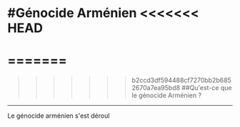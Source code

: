 #Génocide Arménien
<<<<<<< HEAD
======

=======
===
>>>>>>> b2ccd3df594488cf7270bb2b6852670a7ea95bd8
##Qu'est-ce que le génocide Arménien ?
------
Le génocide arménien s'est déroul
